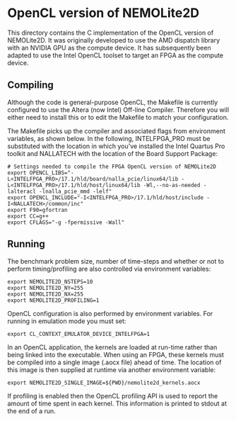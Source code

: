 # OpenCL version of NEMOLite2D #

This directory contains the C implementation of the OpenCL version
of NEMOLite2D. It was originally developed to use the AMD dispatch
library with an NVIDIA GPU as the compute device. It has subsequently
been adapted to use the Intel OpenCL toolset to target an FPGA as
the compute device.

## Compiling ##

Although the code is general-purpose OpenCL, the Makefile is currently
configured to use the Altera (now Intel) Off-line Compiler. Therefore
you will either need to install this or to edit the Makefile to match your
configuration.

The Makefile picks up the compiler and associated flags from
environment variables, as shown below. In the following, INTELFPGA_PRO
must be substituted with the location in which you've installed the
Intel Quartus Pro toolkit and NALLATECH with the location of the Board
Support Package:

    # Settings needed to compile the FPGA OpenCL version of NEMOLite2D
    export OPENCL_LIBS="-L<INTELFPGA_PRO>/17.1/hld/board/nalla_pcie/linux64/lib -L<INTELFPGA_PRO>/17.1/hld/host/linux64/lib -Wl,--no-as-needed -lalteracl -lnalla_pcie_mmd -lelf"
    export OPENCL_INCLUDE="-I<INTELFPGA_PRO>/17.1/hld/host/include -I<NALLATECH>/common/inc"
    export F90=gfortran
    export CC=g++
    export CFLAGS="-g -fpermissive -Wall"

## Running ##

The benchmark problem size, number of time-steps and whether or not to
perform timing/profiling are also controlled via environment variables:

    export NEMOLITE2D_NSTEPS=10
    export NEMOLITE2D_NY=255
    export NEMOLITE2D_NX=255
    export NEMOLITE2D_PROFILING=1

OpenCL configuration is also performed by environment variables. For
running in emulation mode you must set:

    export CL_CONTEXT_EMULATOR_DEVICE_INTELFPGA=1

In an OpenCL application, the kernels are loaded at run-time rather
than being linked into the executable. When using an FPGA, these
kernels must be compiled into a single image (.aocx file) ahead of
time. The location of this image is then supplied at runtime via
another environment variable:

    export NEMOLITE2D_SINGLE_IMAGE=${PWD}/nemolite2d_kernels.aocx

If profiling is enabled then the OpenCL profiling API is used to report
the amount of time spent in each kernel. This information is printed
to stdout at the end of a run.
